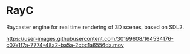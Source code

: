 # RayC
Raycaster engine for real time rendering of 3D scenes, based on SDL2.

https://user-images.githubusercontent.com/30199608/164534176-c07e1f7a-7774-48a2-ba5a-2cbc1a6556da.mov


